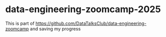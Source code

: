 # data-engineering-zoomcamp-2025
This is part of https://github.com/DataTalksClub/data-engineering-zoomcamp and saving my progress
